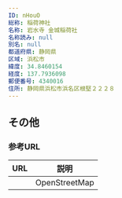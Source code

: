 ```yaml
---
ID: nHouO
総称: 稲荷神社
名称: 岩水寺 金城稲荷社
名称読み: null
別名: null
都道府県: 静岡県
区域: 浜松市
緯度: 34.8460154
経度: 137.7936098
郵便番号: 4340016
住所: 静岡県浜松市浜名区根堅２２２８
---
```


## その他

### 参考URL

| URL | 説明          |
| --- | ------------- |
|     | OpenStreetMap |
